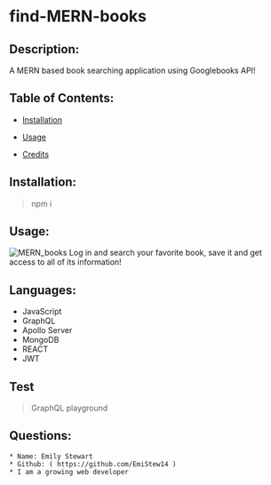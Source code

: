 # find-MERN-books
  ## Description:
  
  
A MERN based book searching application using Googlebooks API!

  ## Table of Contents:
  
  * [Installation](#Installation)
    
  
  * [Usage](#Usage)
    
  
  * [Credits](#Credits)
    
    
  

  ## Installation:
  > npm i

  ## Usage:
 ![MERN_books](https://user-images.githubusercontent.com/77601180/123721600-86baef00-d83b-11eb-83a6-f6a5141f210d.PNG)
 Log in and search your favorite book, save it and get access to all of its information!

  ## Languages:
  * JavaScript
  * GraphQL
  * Apollo Server
  * MongoDB 
  * REACT
  * JWT
  

  ## Test
  > GraphQL playground

  ## Questions: 
    * Name: Emily Stewart
    * Github: ( https://github.com/EmiStew14 )
    * I am a growing web developer

  
